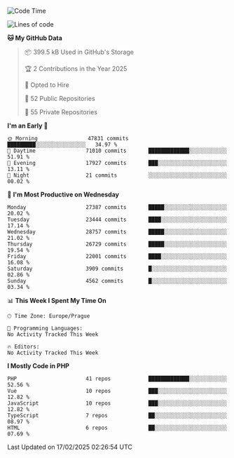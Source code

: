 <!--START_SECTION:waka-->
![Code Time](http://img.shields.io/badge/Code%20Time-1%2C584%20hrs%203%20mins-blue)

![Lines of code](https://img.shields.io/badge/From%20Hello%20World%20I%27ve%20Written-41.8%20million%20lines%20of%20code-blue)

**🐱 My GitHub Data** 

> 📦 399.5 kB Used in GitHub's Storage 
 > 
> 🏆 2 Contributions in the Year 2025
 > 
> 💼 Opted to Hire
 > 
> 📜 52 Public Repositories 
 > 
> 🔑 55 Private Repositories 
 > 
**I'm an Early 🐤** 

```text
🌞 Morning                47831 commits       █████████░░░░░░░░░░░░░░░░   34.97 % 
🌆 Daytime                71010 commits       █████████████░░░░░░░░░░░░   51.91 % 
🌃 Evening                17927 commits       ███░░░░░░░░░░░░░░░░░░░░░░   13.11 % 
🌙 Night                  21 commits          ░░░░░░░░░░░░░░░░░░░░░░░░░   00.02 % 
```
📅 **I'm Most Productive on Wednesday** 

```text
Monday                   27387 commits       █████░░░░░░░░░░░░░░░░░░░░   20.02 % 
Tuesday                  23444 commits       ████░░░░░░░░░░░░░░░░░░░░░   17.14 % 
Wednesday                28757 commits       █████░░░░░░░░░░░░░░░░░░░░   21.02 % 
Thursday                 26729 commits       █████░░░░░░░░░░░░░░░░░░░░   19.54 % 
Friday                   22001 commits       ████░░░░░░░░░░░░░░░░░░░░░   16.08 % 
Saturday                 3909 commits        █░░░░░░░░░░░░░░░░░░░░░░░░   02.86 % 
Sunday                   4562 commits        █░░░░░░░░░░░░░░░░░░░░░░░░   03.34 % 
```


📊 **This Week I Spent My Time On** 

```text
🕑︎ Time Zone: Europe/Prague

💬 Programming Languages: 
No Activity Tracked This Week

🔥 Editors: 
No Activity Tracked This Week
```

**I Mostly Code in PHP** 

```text
PHP                      41 repos            █████████████░░░░░░░░░░░░   52.56 % 
Vue                      10 repos            ███░░░░░░░░░░░░░░░░░░░░░░   12.82 % 
JavaScript               10 repos            ███░░░░░░░░░░░░░░░░░░░░░░   12.82 % 
TypeScript               7 repos             ██░░░░░░░░░░░░░░░░░░░░░░░   08.97 % 
HTML                     6 repos             ██░░░░░░░░░░░░░░░░░░░░░░░   07.69 % 
```




 Last Updated on 17/02/2025 02:26:54 UTC
<!--END_SECTION:waka-->
<!--
**AlexKratky/AlexKratky** is a ✨ _special_ ✨ repository because its `README.md` (this file) appears on your GitHub profile.

Here are some ideas to get you started:

- 🔭 I’m currently working on ...
- 🌱 I’m currently learning ...
- 👯 I’m looking to collaborate on ...
- 🤔 I’m looking for help with ...
- 💬 Ask me about ...
- 📫 How to reach me: ...
- 😄 Pronouns: ...
- ⚡ Fun fact: ...
-->
